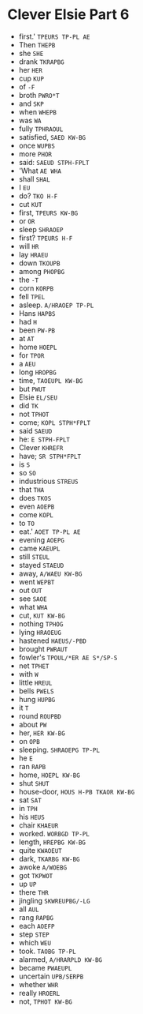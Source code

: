 # Clever Elsie Part 6

* first.' `TPEURS TP-PL AE`
* Then `THEPB`
* she `SHE`
* drank `TKRAPBG`
* her `HER`
* cup `KUP`
* of `-F`
* broth `PWRO*T`
* and `SKP`
* when `WHEPB`
* was `WA`
* fully `TPHRAOUL`
* satisfied, `SAED KW-BG`
* once `WUPBS`
* more `PHOR`
* said: `SAEUD STPH-FPLT`
* 'What `AE WHA`
* shall `SHAL`
* I `EU`
* do? `TKO H-F`
* cut `KUT`
* first, `TPEURS KW-BG`
* or `OR`
* sleep `SHRAOEP`
* first? `TPEURS H-F`
* will `HR`
* lay `HRAEU`
* down `TKOUPB`
* among `PHOPBG`
* the `-T`
* corn `KORPB`
* fell `TPEL`
* asleep. `A/HRAOEP TP-PL`
* Hans `HAPBS`
* had `H`
* been `PW-PB`
* at `AT`
* home `HOEPL`
* for `TPOR`
* a `AEU`
* long `HROPBG`
* time, `TAOEUPL KW-BG`
* but `PWUT`
* Elsie `EL/SEU`
* did `TK`
* not `TPHOT`
* come; `KOPL STPH*FPLT`
* said `SAEUD`
* he: `E STPH-FPLT`
* Clever `KHREFR`
* have; `SR STPH*FPLT`
* is `S`
* so `SO`
* industrious `STREUS`
* that `THA`
* does `TKOS`
* even `AOEPB`
* come `KOPL`
* to `TO`
* eat.' `AOET TP-PL AE`
* evening `AOEPG`
* came `KAEUPL`
* still `STEUL`
* stayed `STAEUD`
* away, `A/WAEU KW-BG`
* went `WEPBT`
* out `OUT`
* see `SAOE`
* what `WHA`
* cut, `KUT KW-BG`
* nothing `TPHOG`
* lying `HRAOEUG`
* hastened `HAEUS/-PBD`
* brought `PWRAUT`
* fowler's `TPOUL/*ER AE S*/SP-S`
* net `TPHET`
* with `W`
* little `HREUL`
* bells `PWELS`
* hung `HUPBG`
* it `T`
* round `ROUPBD`
* about `PW`
* her, `HER KW-BG`
* on `OPB`
* sleeping. `SHRAOEPG TP-PL`
* he `E`
* ran `RAPB`
* home, `HOEPL KW-BG`
* shut `SHUT`
* house-door, `HOUS H-PB TKAOR KW-BG`
* sat `SAT`
* in `TPH`
* his `HEUS`
* chair `KHAEUR`
* worked. `WORBGD TP-PL`
* length, `HREPBG KW-BG`
* quite `KWAOEUT`
* dark, `TKARBG KW-BG`
* awoke `A/WOEBG`
* got `TKPWOT`
* up `UP`
* there `THR`
* jingling `SKWREUPBG/-LG`
* all `AUL`
* rang `RAPBG`
* each `AOEFP`
* step `STEP`
* which `WEU`
* took. `TAOBG TP-PL`
* alarmed, `A/HRARPLD KW-BG`
* became `PWAEUPL`
* uncertain `UPB/SERPB`
* whether `WHR`
* really `HROERL`
* not, `TPHOT KW-BG`

